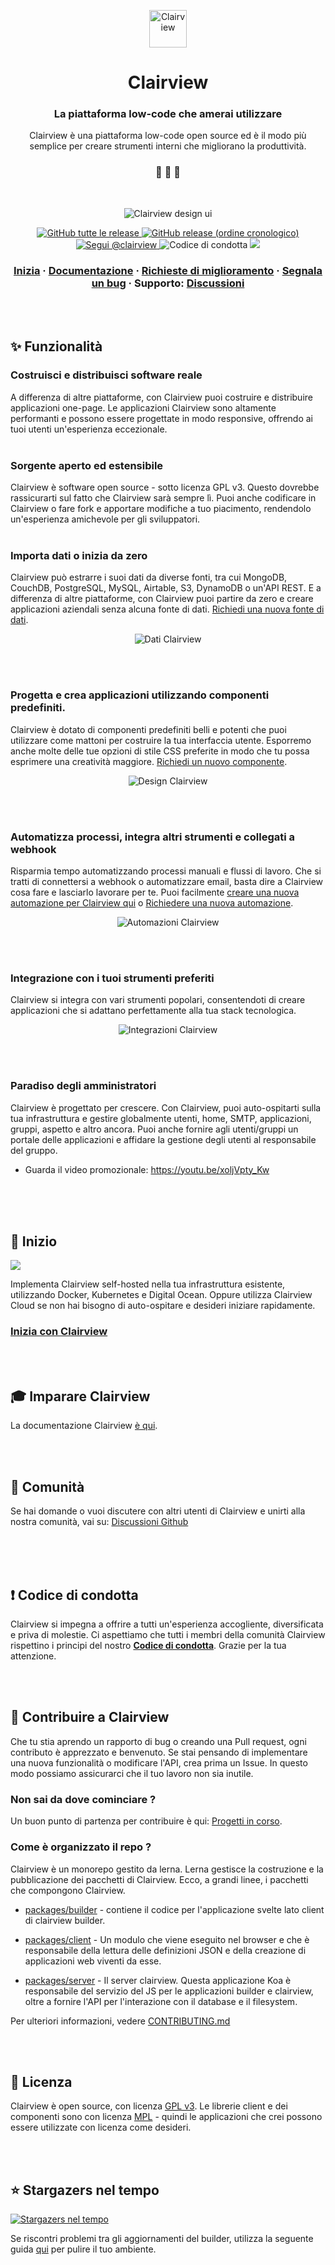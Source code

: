 <p align="center">
  <a href="https://www.clairview.com">
    <img alt="Clairview" src="https://res.cloudinary.com/daog6scxm/image/upload/v1696515725/Branding/Assets/Symbol/RGB/Full%20Colour/Clairview_Symbol_RGB_FullColour_cbqvha_1_z5cwq2.svg" width="60" />
  </a>
</p>
<h1 align="center">
  Clairview
</h1>

<h3 align="center">
  La piattaforma low-code che amerai utilizzare
</h3>
<p align="center">
  Clairview è una piattaforma low-code open source ed è il modo più semplice per creare strumenti interni che migliorano la produttività.
</p>

<h3 align="center">
 🤖 🎨 🚀
</h3>
<br>

<p align="center">
  <img alt="Clairview design ui" src="https://res.cloudinary.com/daog6scxm/image/upload/v1633524049/ui/design-ui-wide-mobile_gdaveq.jpg">
</p>

<p align="center">
  <a href="https://github.com/clairview/clairview/releases">
    <img alt="GitHub tutte le release" src="https://img.shields.io/github/downloads/Clairview/clairview/total">
  </a>
  <a href="https://github.com/clairview/clairview/releases">
    <img alt="GitHub release (ordine cronologico)" src="https://img.shields.io/github/v/release/Clairview/clairview">
  </a>
  <a href="https://twitter.com/intent/follow?screen_name=clairview">
    <img src="https://img.shields.io/twitter/follow/clairview?style=social" alt="Segui @clairview" />
  </a>
  <img src="https://img.shields.io/badge/Contributor%20Covenant-v2.0%20adopted-ff69b4.svg" alt="Codice di condotta" />
  <a href="https://codecov.io/gh/Clairview/clairview">
    <img src="https://codecov.io/gh/Clairview/clairview/graph/badge.svg?token=E8W2ZFXQOH"/>
  </a>
</p>

<h3 align="center">
  <a href="https://docs.clairview.com/getting-started">Inizia</a>
  <span> · </span>
  <a href="https://docs.clairview.com">Documentazione</a>
  <span> · </span>
  <a href="https://github.com/clairview/clairview/discussions?discussions_q=category%3AIdeas">Richieste di miglioramento</a>
  <span> · </span>
  <a href="https://github.com/clairview/clairview/issues">Segnala un bug</a>
  <span> · </span>
  Supporto: <a href="https://github.com/clairview/clairview/discussions">Discussioni</a>
</h3>

<br /><br />
## ✨ Funzionalità

### Costruisci e distribuisci software reale
A differenza di altre piattaforme, con Clairview puoi costruire e distribuire applicazioni one-page. Le applicazioni Clairview sono altamente performanti e possono essere progettate in modo responsive, offrendo ai tuoi utenti un'esperienza eccezionale.
<br /><br />

### Sorgente aperto ed estensibile
Clairview è software open source - sotto licenza GPL v3. Questo dovrebbe rassicurarti sul fatto che Clairview sarà sempre lì. Puoi anche codificare in Clairview o fare fork e apportare modifiche a tuo piacimento, rendendolo un'esperienza amichevole per gli sviluppatori.
<br /><br />

### Importa dati o inizia da zero
Clairview può estrarre i suoi dati da diverse fonti, tra cui MongoDB, CouchDB, PostgreSQL, MySQL, Airtable, S3, DynamoDB o un'API REST. E a differenza di altre piattaforme, con Clairview puoi partire da zero e creare applicazioni aziendali senza alcuna fonte di dati. [Richiedi una nuova fonte di dati](https://github.com/clairview/clairview/discussions?discussions_q=category%3AIdeas).

<p align="center">
  <img alt="Dati Clairview" src="https://res.cloudinary.com/daog6scxm/image/upload/v1636970242/Out%20of%20beta%20launch/data_n1tlhf.png">
</p>
<br /><br />

### Progetta e crea applicazioni utilizzando componenti predefiniti.

Clairview è dotato di componenti predefiniti belli e potenti che puoi utilizzare come mattoni per costruire la tua interfaccia utente. Esporremo anche molte delle tue opzioni di stile CSS preferite in modo che tu possa esprimere una creatività maggiore. [Richiedi un nuovo componente](https://github.com/clairview/clairview/discussions?discussions_q=category%3AIdeas).

<p align="center">
  <img alt="Design Clairview" src="https://res.cloudinary.com/daog6scxm/image/upload/v1636970243/Out%20of%20beta%20launch/design-like-a-pro_qhlfeu.gif">
</p>
<br /><br />

### Automatizza processi, integra altri strumenti e collegati a webhook
Risparmia tempo automatizzando processi manuali e flussi di lavoro. Che si tratti di connettersi a webhook o automatizzare email, basta dire a Clairview cosa fare e lasciarlo lavorare per te. Puoi facilmente [creare una nuova automazione per Clairview qui](https://github.com/Clairview/automations) o [Richiedere una nuova automazione](https://github.com/clairview/clairview/discussions?discussions_q=category%3AIdeas).

<p align="center">
  <img alt="Automazioni Clairview" src="https://res.cloudinary.com/daog6scxm/image/upload/v1636970486/Out%20of%20beta%20launch/automation_riro7u.png">
</p>
<br /><br />

### Integrazione con i tuoi strumenti preferiti
Clairview si integra con vari strumenti popolari, consentendoti di creare applicazioni che si adattano perfettamente alla tua stack tecnologica.

<p align="center">
  <img alt="Integrazioni Clairview" src="https://res.cloudinary.com/daog6scxm/image/upload/v1636970242/Out%20of%20beta%20launch/integrations_kc7dqt.png">
</p>
<br /><br />

### Paradiso degli amministratori
Clairview è progettato per crescere. Con Clairview, puoi auto-ospitarti sulla tua infrastruttura e gestire globalmente utenti, home, SMTP, applicazioni, gruppi, aspetto e altro ancora. Puoi anche fornire agli utenti/gruppi un portale delle applicazioni e affidare la gestione degli utenti al responsabile del gruppo.

- Guarda il video promozionale: https://youtu.be/xoljVpty_Kw

<br /><br /><br />

## 🏁 Inizio

<img src="https://res.cloudinary.com/daog6scxm/image/upload/v1634808888/logo/deploy_npl9za.png" />

Implementa Clairview self-hosted nella tua infrastruttura esistente, utilizzando Docker, Kubernetes e Digital Ocean.
Oppure utilizza Clairview Cloud se non hai bisogno di auto-ospitare e desideri iniziare rapidamente.

### [Inizia con Clairview](https://clairview.com)


<br /><br />

## 🎓 Imparare Clairview

La documentazione Clairview [è qui](https://docs.clairview.com).
<br />


<br /><br />

## 💬 Comunità

Se hai domande o vuoi discutere con altri utenti di Clairview e unirti alla nostra comunità, vai su: [Discussioni Github](https://github.com/clairview/clairview/discussions)

<br /><br /><br />


## ❗ Codice di condotta

Clairview si impegna a offrire a tutti un'esperienza accogliente, diversificata e priva di molestie. Ci aspettiamo che tutti i membri della comunità Clairview rispettino i principi del nostro [**Codice di condotta**](https://github.com/clairview/clairview/blob/HEAD/.github/CODE_OF_CONDUCT.md). Grazie per la tua attenzione.
<br />


<br /><br />


## 🙌 Contribuire a Clairview

Che tu stia aprendo un rapporto di bug o creando una Pull request, ogni contributo è apprezzato e benvenuto. Se stai pensando di implementare una nuova funzionalità o modificare l'API, crea prima un Issue. In questo modo possiamo assicurarci che il tuo lavoro non sia inutile.

### Non sai da dove cominciare ?
Un buon punto di partenza per contribuire è qui: [Progetti in corso](https://github.com/clairview/clairview/projects/22).

### Come è organizzato il repo ?
Clairview è un monorepo gestito da lerna. Lerna gestisce la costruzione e la pubblicazione dei pacchetti di Clairview. Ecco, a grandi linee, i pacchetti che compongono Clairview.

- [packages/builder](https://github.com/clairview/clairview/tree/HEAD/packages/builder) - contiene il codice per l'applicazione svelte lato client di clairview builder.

- [packages/client](https://github.com/clairview/clairview/tree/HEAD/packages/client) - Un modulo che viene eseguito nel browser e che è responsabile della lettura delle definizioni JSON e della creazione di applicazioni web viventi da esse.

- [packages/server](https://github.com/clairview/clairview/tree/HEAD/packages/server) - Il server clairview. Questa applicazione Koa è responsabile del servizio del JS per le applicazioni builder e clairview, oltre a fornire l'API per l'interazione con il database e il filesystem.

Per ulteriori informazioni, vedere [CONTRIBUTING.md](https://github.com/clairview/clairview/blob/HEAD/.github/CONTRIBUTING.md)

<br /><br />


## 📝 Licenza

Clairview è open source, con licenza [GPL v3](https://www.gnu.org/licenses/gpl-3.0.en.html). Le librerie client e dei componenti sono con licenza [MPL](https://directory.fsf.org/wiki/License:MPL-2.0) - quindi le applicazioni che crei possono essere utilizzate con licenza come desideri.

<br /><br />

## ⭐ Stargazers nel tempo

[![Stargazers nel tempo](https://starchart.cc/Clairview/clairview.svg)](https://starchart.cc/Clairview/clairview)

Se riscontri problemi tra gli aggiornamenti del builder, utilizza la seguente guida [qui](https://github.com/clairview/clairview/blob/HEAD/.github/CONTRIBUTING.md#troubleshooting) per pulire il tuo ambiente.
